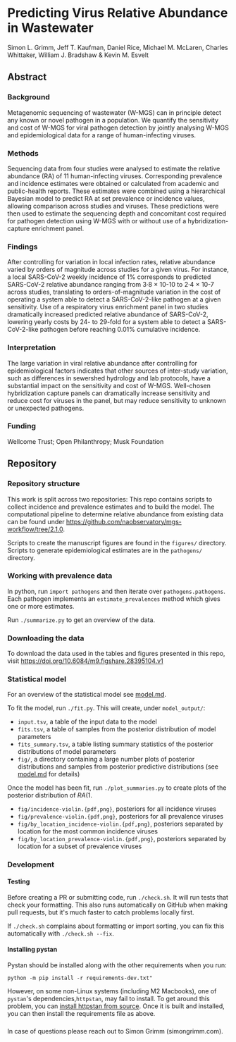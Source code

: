 # Predicting Virus Relative Abundance in Wastewater
Simon L. Grimm, Jeff T. Kaufman, Daniel Rice, Michael M. McLaren, Charles Whittaker, William J. Bradshaw & Kevin M. Esvelt

## Abstract
### Background
Metagenomic sequencing of wastewater (W-MGS) can in principle detect any known or novel pathogen in a population. We quantify the sensitivity and cost of W-MGS for viral pathogen detection by jointly analysing W-MGS and epidemiological data for a range of human-infecting viruses.
### Methods
Sequencing data from four studies were analysed to estimate the relative abundance (RA) of 11 human-infecting viruses. Corresponding prevalence and incidence estimates were obtained or calculated from academic and public-health reports. These estimates were combined using a hierarchical Bayesian model to predict RA at set prevalence or incidence values, allowing comparison across studies and viruses. These predictions were then used to estimate the sequencing depth and concomitant cost required for pathogen detection using W-MGS with or without use of a hybridization-capture enrichment panel. 
### Findings
After controlling for variation in local infection rates, relative abundance varied by orders of magnitude across studies for a given virus. For instance, a local SARS-CoV-2 weekly incidence of 1% corresponds to predicted SARS-CoV-2 relative abundance ranging from 3·8 × 10-10 to 2·4 × 10-7 across studies, translating to orders-of-magnitude variation in the cost of operating a system able to detect a SARS-CoV-2-like pathogen at a given sensitivity. Use of a respiratory virus enrichment panel in two studies dramatically increased predicted relative abundance of SARS-CoV-2, lowering yearly costs by 24- to 29-fold for a system able to detect a SARS-CoV-2-like pathogen before reaching 0.01% cumulative incidence.
### Interpretation
The large variation in viral relative abundance after controlling for epidemiological factors indicates that other sources of inter-study variation, such as differences in sewershed hydrology and lab protocols, have a substantial impact on the sensitivity and cost of W-MGS. Well-chosen hybridization capture panels can dramatically increase sensitivity and reduce cost for viruses in the panel, but may reduce sensitivity to unknown or unexpected pathogens.
### Funding 
Wellcome Trust; Open Philanthropy; Musk Foundation


## Repository
### Repository structure
This work is split across two repositories: This repo contains scripts to collect incidence and prevalence estimates and to build the model. The computational pipeline to determine relative abundance from existing data can be found under https://github.com/naobservatory/mgs-workflow/tree/2.1.0.

Scripts to create the manuscript figures are found in the `figures/` directory. Scripts to generate epidemiological estimates are in the `pathogens/` directory.

### Working with prevalence data

In python, run `import pathogens` and then iterate over `pathogens.pathogens`. Each pathogen implements an `estimate_prevalences` method which gives one or more estimates.

Run `./summarize.py` to get an overview of the data.

### Downloading the data

To download the data used in the tables and figures presented in this repo, visit https://doi.org/10.6084/m9.figshare.28395104.v1

### Statistical model

For an overview of the statistical model see [model.md](model.md).

To fit the model, run `./fit.py`. This will create, under `model_output/`:

* `input.tsv`, a table of the input data to the model
* `fits.tsv`, a table of samples from the posterior distribution of model parameters
* `fits_summary.tsv`, a table listing summary statistics of the posterior distributions of model parameters
* `fig/`, a directory containing a large number plots of posterior distributions and samples from posterior predictive distributions
  (see [model.md](model.md) for details)

Once the model has been fit, run `./plot_summaries.py` to create plots of the posterior distribution of $RA(1%)$.

* `fig/incidence-violin.{pdf,png}`, posteriors for all incidence viruses
* `fig/prevalence-violin.{pdf,png}`, posteriors for all prevalence viruses
* `fig/by_location_incidence-violin.{pdf,png}`, posteriors separated by location for the most common incidence viruses
* `fig/by_location_prevalence-violin.{pdf,png}`, posteriors separated by location for a subset of prevalence viruses

### Development

#### Testing

Before creating a PR or submitting code, run `./check.sh`.  It will run tests that check your formatting.  This also runs automatically on GitHub when making pull requests, but it's much faster to catch problems locally first.

If `./check.sh` complains about formatting or import sorting, you can fix this automatically with `./check.sh --fix`.

#### Installing pystan

Pystan should be installed along with the other requirements when you run:
```
python -m pip install -r requirements-dev.txt"
```
However, on some non-Linux systems (including M2 Macbooks), one of `pystan`'s dependencies,`httpstan`, may fail to install.
To get around this problem, you can [install httpstan from source](https://httpstan.readthedocs.io/en/latest/installation.html#installation-from-source).
Once it is built and installed, you can then install the requirements file as above.

###

In case of questions please reach out to Simon Grimm (simongrimm.com).
